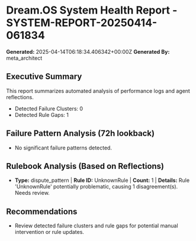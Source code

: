# Dream.OS System Health Report - SYSTEM-REPORT-20250414-061834

**Generated:** 2025-04-14T06:18:34.406342+00:00Z **Generated By:**
meta_architect

## Executive Summary

This report summarizes automated analysis of performance logs and agent
reflections.

- Detected Failure Clusters: 0
- Detected Rule Gaps: 1

## Failure Pattern Analysis (72h lookback)

- No significant failure patterns detected.

## Rulebook Analysis (Based on Reflections)

- **Type:** dispute_pattern | **Rule ID:** UnknownRule | **Count:** 1 |
  **Details:** Rule 'UnknownRule' potentially problematic, causing 1
  disagreement(s). Needs review.

## Recommendations

- Review detected failure clusters and rule gaps for potential manual
  intervention or rule updates.
